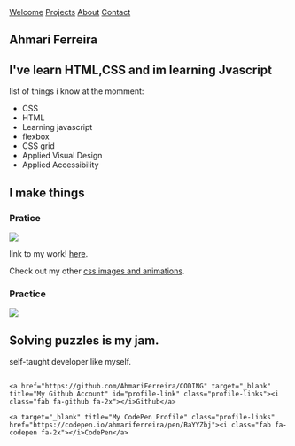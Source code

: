 <html>
<head>
  <meta name="viewport" content="width=device-width, initial-scale=1.0"> 
  </head>
<nav id="navbar">
  <a href="#welcome--link">Welcome</a>
  <a href="#projects--link">Projects</a>
  <a href="#about--link">About</a>
  <a href="#contact--link">Contact</a>
</nav>
<a id="welcome--link"></a>
<section id="welcome-section">
  <h1>Ahmari Ferreira</h1>
  <h2>I've learn HTML,CSS and im learning Jvascript</h2>
  <div class="container--filler-image filler--welcome">
  </div>

  <p>list of things i know at the momment:</p>
  <ul>
    <li>CSS</li>
    <li>HTML</li>
    <li>Learning javascript</li>
    <li>flexbox</li>
    <li>CSS grid</li>
    <li>Applied Visual Design</li>
    <li>Applied Accessibility</li>
  </ul>

</section>
<section id="projects">
  <a id="projects--link" class="anchor"></a>
  <h2>I make things</h2>
  <div class="container--projects">
    <div class="project-tile">
      <h3 class="project-name">Pratice</h3>
      <a href="https://codepen.io/ahmariferreira/pen/MWQQpOB" target="_blank" title="Practice"><img class="img--project" src="https://codepen.io/ahmariferreira/pen/MWQQpOB"></a>
      <p class="description--project">link to my work! <a href="https://codepen.io/ahmariferreira/pen/BaYYZbj" target="_blank" title="Tetris Loader">here</a>.</p>
      <p class="description--project">Check out my other <a href="https://codepen.io/ahmariferreira/pen/BaYYZbj" target="_blank" title="Similar projects">css images and animations</a>.</p>
    </div>
    <div class="project-tile">
      <h3 class="project-name">Practice</h3>
      <a href="https://codepen.io/ahmariferreira/pen/BaYYZbj" target="_blank" title=""> <img src="https://codepen.io/ahmariferreira/pen/BaYYZbj" class="img--project"></a>
    </div>
    </div>
  </div>
</section>

<section id="about-link">
  <a id="about--link" class="anchor"></a>

  <div class="container--about">
    <h2>Solving puzzles is my jam.</h2>
      self-taught developer like myself.
    </p>
  </div>
  <!--<img class="img--about" src="https://s3-us-west-2.amazonaws.com/s.cdpn.io/549650/profile/profile-512.jpg?1502543772">-->
</section>

<section id="contact-section">
  
  <a id="contact--link" class="anchor"></a>
  <h2 class="description--me"></h2>
  <div class="container--profile-links">

    <a href="https://github.com/AhmariFerreira/CODING" target="_blank" title="My Github Account" id="profile-link" class="profile-links"><i class="fab fa-github fa-2x"></i>Github</a>

    <a target="_blank" title="My CodePen Profile" class="profile-links" href="https://codepen.io/ahmariferreira/pen/BaYYZbj"><i class="fab fa-codepen fa-2x"></i>CodePen</a>
   <div class="container--filler-image filler--contact"></div>
</section>
</html>

